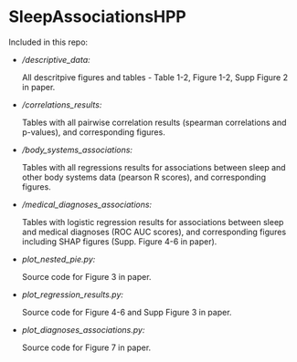 # SleepAssociationsHPP

Included in this repo:

* _/descriptive_data:_
  
  All descritpive figures and tables - Table 1-2, Figure 1-2, Supp Figure 2 in paper.
  
* _/correlations_results:_
  
  Tables with all pairwise correlation results (spearman correlations and p-values), and corresponding figures.
  
* _/body_systems_associations:_
  
  Tables with all regressions results for associations between sleep and other body systems data (pearson R scores), and corresponding figures.
  
* _/medical_diagnoses_associations:_
  
  Tables with logistic regression results for associations between sleep and medical diagnoses (ROC AUC scores), and corresponding figures including SHAP figures (Supp. Figure 4-6 in paper).
  
* _plot_nested_pie.py:_
  
  Source code for Figure 3 in paper.
  
* _plot_regression_results.py:_
  
  Source code for Figure 4-6 and Supp Figure 3 in paper.
  
  
* _plot_diagnoses_associations.py:_
  
  Source code for Figure 7 in paper.
